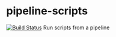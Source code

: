 # pipeline-scripts
[![Build Status](http://ec2-44-194-47-228.compute-1.amazonaws.com/buildStatus/icon?job=fibonacci)](http://ec2-44-194-47-228.compute-1.amazonaws.com/job/fibonacci/)
Run scripts from a pipeline
